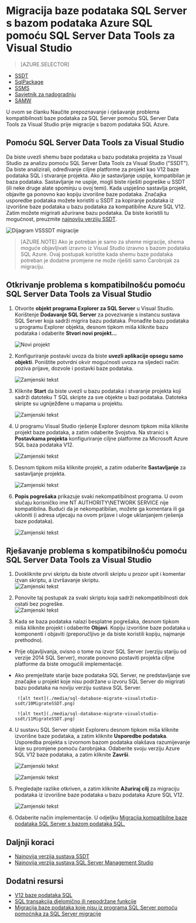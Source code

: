 <properties
   pageTitle="Rješavanje problema za kompatibilnost baze podataka sustava SQL Server prije migracije s bazom podataka SQL | Microsoft Azure"
   description="Web-mjesto Microsoft Azure SQL baze podataka, Migracija baze podataka, kompatibilnost, u okvir za SQL Azure Čarobnjak za migraciju, SSDT"
   services="sql-database"
   documentationCenter=""
   authors="CarlRabeler"
   manager="jhubbard"
   editor=""/>

<tags
   ms.service="sql-database"
   ms.devlang="NA"
   ms.topic="article"
   ms.tgt_pltfrm="NA"
   ms.workload="sqldb-migrate"
   ms.date="08/24/2016"
   ms.author="carlrab"/>

# <a name="migrate-a-sql-server-database-to-azure-sql-database-using-sql-server-data-tools-for-visual-studio"></a>Migracija baze podataka SQL Server s bazom podataka Azure SQL pomoću SQL Server Data Tools za Visual Studio 

> [AZURE.SELECTOR]
- [SSDT](sql-database-cloud-migrate-fix-compatibility-issues-ssdt.md)
- [SqlPackage](sql-database-cloud-migrate-determine-compatibility-sqlpackage.md)
- [SSMS](sql-database-cloud-migrate-determine-compatibility-ssms.md)
- [Savjetnik za nadogradnju](http://www.microsoft.com/download/details.aspx?id=48119)
- [SAMW](sql-database-cloud-migrate-fix-compatibility-issues.md)

U ovom se članku Naučite prepoznavanje i rješavanje problema kompatibilnosti baze podataka za SQL Server pomoću SQL Server Data Tools za Visual Studio prije migracije s bazom podataka SQL Azure.

## <a name="using-sql-server-data-tools-for-visual-studio"></a>Pomoću SQL Server Data Tools za Visual Studio

Da biste uvezli shemu baze podataka u bazu podataka projekta za Visual Studio za analizu pomoću SQL Server Data Tools za Visual Studio ("SSDT"). Da biste analizirali, određivanje ciljne platforme za projekt kao V12 baze podataka SQL i stvaranje projekta. Ako je sastavljanje uspije, kompatibilan je baza podataka. Sastavljanje ne uspije, mogli biste riješiti pogreške u SSDT (ili neke druge alate spominju u ovoj temi). Kada uspješno sastavlja projekt, objavite ga ponovno kao kopiju izvorišne baze podataka. Značajka usporedbe podataka možete koristiti u SSDT za kopiranje podataka iz izvorišne baze podataka u bazu podataka za kompatibilne Azure SQL V12. Zatim možete migrirati ažurirane bazu podataka. Da biste koristili tu mogućnost, preuzmite [najnoviju verziju SSDT](https://msdn.microsoft.com/library/mt204009.aspx).

  ![Dijagram VSSSDT migracije](./media/sql-database-cloud-migrate/03VSSSDTDiagram.png)

  > [AZURE.NOTE] Ako je potreban je samo za sheme migracije, shema moguće objavljivati izravno iz Visual Studio izravno s bazom podataka SQL Azure. Ovaj postupak koristite kada shemu baze podataka potreban je dodatne promjene ne može riješiti samo Čarobnjak za migraciju.

## <a name="detecting-compatibility-issues-using-sql-server-data-tools-for-visual-studio"></a>Otkrivanje problema s kompatibilnošću pomoću SQL Server Data Tools za Visual Studio
   
1.  Otvorite **objekt programa Explorer za SQL Server** u Visual Studio. Korištenje **Dodavanje SQL Server** za povezivanje s instancu sustava SQL Server koja sadrži migrira bazu podataka. Pronađite bazu podataka u programu Explorer objekta, desnom tipkom miša kliknite bazu podataka i odaberite **Stvori novi projekt...**     
    
    ![Novi projekt](./media/sql-database-migrate-visualstudio-ssdt/02MigrateSSDT.png)    
   
2.  Konfiguriranje postavki uvoza da biste **uvezli aplikacije opsegu samo objekti**. Poništite potvrdni okvir mogućnosti uvoza na sljedeći način: poziva prijave, dozvole i postavki baze podataka.    

    ![Zamjenski tekst](./media/sql-database-migrate-visualstudio-ssdt/03MigrateSSDT.png)    

3.  Kliknite **Start** da biste uvezli u bazu podataka i stvaranje projekta koji sadrži datoteku T SQL skripte za sve objekte u bazi podataka. Datoteka skripte su ugniježđene u mapama u projektu.    

    ![Zamjenski tekst](./media/sql-database-migrate-visualstudio-ssdt/04MigrateSSDT.png)    

4.  U programu Visual Studio rješenje Explorer desnom tipkom miša kliknite projekt baze podataka, a zatim odaberite Svojstva. Na stranici s **Postavkama projekta** konfiguriranje ciljne platforme za Microsoft Azure SQL baza podataka V12.    
    
    ![Zamjenski tekst](./media/sql-database-migrate-visualstudio-ssdt/05MigrateSSDT.png)    
    
5.  Desnom tipkom miša kliknite projekt, a zatim odaberite **Sastavljanje** za sastavljanje projekta.    
    
    ![Zamjenski tekst](./media/sql-database-migrate-visualstudio-ssdt/06MigrateSSDT.png)    
    
6.  **Popis pogrešaka** prikazuje svaki nekompatibilnost programa. U ovom slučaju korisničko ime NT AUTHORITY\NETWORK SERVICE nije kompatibilna. Budući da je nekompatibilan, možete ga komentara ili ga ukloniti (i adresa utjecaju na ovom prijave i uloge uklanjanjem rješenja baze podataka).     
    
    ![Zamjenski tekst](./media/sql-database-migrate-visualstudio-ssdt/07MigrateSSDT.png)    
    
## <a name="fixing-compatibility-issues-using-sql-server-data-tools-for-visual-studio"></a>Rješavanje problema s kompatibilnošću pomoću SQL Server Data Tools za Visual Studio

1.  Dvokliknite prvi skriptu da biste otvorili skriptu u prozor upit i komentar izvan skriptu, a izvršavanje skriptu.     
    ![Zamjenski tekst](./media/sql-database-migrate-visualstudio-ssdt/08MigrateSSDT.png)

2.  Ponovite taj postupak za svaki skriptu koja sadrži nekompatibilnosti dok ostati bez pogreške.    
    ![Zamjenski tekst](./media/sql-database-migrate-visualstudio-ssdt/09MigrateSSDT.png)
    
3.  Kada se baza podataka nalazi besplatne pogrešaka, desnom tipkom miša kliknite projekt i odaberite **Objavi**. Kopiju izvorišne baze podataka u komponenti i objaviti (preporučljivo je da biste koristili kopiju, najmanje prethodno).     
 - Prije objavljivanja, ovisno o tome na izvor SQL Server (verziju stariju od verzije 2014 SQL Server), morate ponovno postaviti projekta ciljne platforme da biste omogućili implementacije.     
 - Ako premještate starije baze podataka SQL Server, ne predstavljanje sve značajke u projekt koje nisu podržane u izvoru SQL Server do migrirati bazu podataka na noviju verziju sustava SQL Server.     

        ![alt text](./media/sql-database-migrate-visualstudio-ssdt/10MigrateSSDT.png)    
    
        ![alt text](./media/sql-database-migrate-visualstudio-ssdt/11MigrateSSDT.png)    
        
4.  U sustavu SQL Server objekt Exploreru desnom tipkom miša kliknite izvorišne baze podataka, a zatim kliknite **Usporedbe podataka**. Usporedba projekta s izvornom bazom podataka olakšava razumijevanje koje su promjene pomoću čarobnjaka. Odaberite svoju verziju Azure SQL V12 baze podataka, a zatim kliknite **Završi**.    
    
    ![Zamjenski tekst](./media/sql-database-migrate-visualstudio-ssdt/12MigrateSSDT.png)    
    
    ![Zamjenski tekst](./media/sql-database-migrate-visualstudio-ssdt/13MigrateSSDT.png)    

5.  Pregledajte razlike otkriven, a zatim kliknite **Ažuriraj cilj** za migraciju podataka iz izvorišne baze podataka u bazu podataka Azure SQL V12.     
    
    ![Zamjenski tekst](./media/sql-database-migrate-visualstudio-ssdt/14MigrateSSDT.png)    
    
6.  Odaberite način implementacije. U odjeljku [Migracija kompatibilne baze podataka SQL Server s bazom podataka SQL.](sql-database-cloud-migrate.md)  

## <a name="next-steps"></a>Daljnji koraci

- [Najnovija verzija sustava SSDT](https://msdn.microsoft.com/library/mt204009.aspx)
- [Najnovija verzija sustava SQL Server Management Studio](https://msdn.microsoft.com/library/mt238290.aspx)

## <a name="additional-resources"></a>Dodatni resursi

- [V12 baze podataka SQL](sql-database-v12-whats-new.md)
- [SQL transakcija djelomično ili nepodržane funkcije](sql-database-transact-sql-information.md)
- [Migracija baze podataka koje nisu iz programa SQL Server pomoću pomoćnika za SQL Server migracije](http://blogs.msdn.com/b/ssma/)
